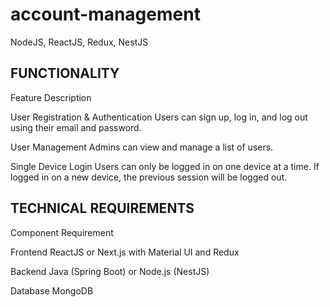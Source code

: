 # account-management
NodeJS, ReactJS, Redux, NestJS

FUNCTIONALITY	
-

Feature	Description

User Registration & Authentication	Users can sign up, log in, and log out using their email and password.

User Management	Admins can view and manage a list of users.

Single Device Login	Users can only be logged in on one device at a time. If logged in on a new device, the previous session will be logged out.

TECHNICAL REQUIREMENTS
-

Component	Requirement

Frontend	ReactJS or Next.js with Material UI and Redux

Backend	Java (Spring Boot) or Node.js (NestJS)

Database	MongoDB
